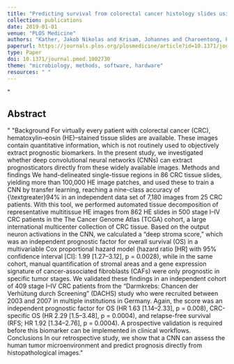 ```yaml
--- 
title: "Predicting survival from colorectal cancer histology slides using deep learning A retrospective multicenter study"
collection: publications
date: 2019-01-01
venue: "PLOS Medicine"
authors: "Kather, Jakob Nikolas and Krisam, Johannes and Charoentong, Pornpimol and Luedde, Tom and Herpel, Esther and Weis, Cleo-Aron and Gaiser, Timo and Marx, Alexander and Valous, Nektarios A. and Ferber, Dyke and Jansen, Lina and Reyes-Aldasoro, Constantino Carlos and Zörnig, Inka and Jäger, Dirk and Brenner, Hermann and Chang-Claude, Jenny and Hoffmeister, Michael and Halama, Niels"
paperurl: https://journals.plos.org/plosmedicine/article?id=10.1371/journal.pmed.1002730
type: Paper
doi: 10.1371/journal.pmed.1002730
theme: "microbiology, methods, software, hardware"
resources: " "
--- 
```

"<h2> Abstract </h2>" "Background For virtually every patient with colorectal cancer (CRC), hematoxylin–eosin (HE)–stained tissue slides are available. These images contain quantitative information, which is not routinely used to objectively extract prognostic biomarkers. In the present study, we investigated whether deep convolutional neural networks (CNNs) can extract prognosticators directly from these widely available images. Methods and findings We hand-delineated single-tissue regions in 86 CRC tissue slides, yielding more than 100,000 HE image patches, and used these to train a CNN by transfer learning, reaching a nine-class accuracy of {\textgreater}94\% in an independent data set of 7,180 images from 25 CRC patients. With this tool, we performed automated tissue decomposition of representative multitissue HE images from 862 HE slides in 500 stage I–IV CRC patients in the The Cancer Genome Atlas (TCGA) cohort, a large international multicenter collection of CRC tissue. Based on the output neuron activations in the CNN, we calculated a “deep stroma score,” which was an independent prognostic factor for overall survival (OS) in a multivariable Cox proportional hazard model (hazard ratio [HR] with 95\% confidence interval [CI]: 1.99 [1.27–3.12], p = 0.0028), while in the same cohort, manual quantification of stromal areas and a gene expression signature of cancer-associated fibroblasts (CAFs) were only prognostic in specific tumor stages. We validated these findings in an independent cohort of 409 stage I–IV CRC patients from the “Darmkrebs: Chancen der Verhütung durch Screening” (DACHS) study who were recruited between 2003 and 2007 in multiple institutions in Germany. Again, the score was an independent prognostic factor for OS (HR 1.63 [1.14–2.33], p = 0.008), CRC-specific OS (HR 2.29 [1.5–3.48], p = 0.0004), and relapse-free survival (RFS; HR 1.92 [1.34–2.76], p = 0.0004). A prospective validation is required before this biomarker can be implemented in clinical workflows. Conclusions In our retrospective study, we show that a CNN can assess the human tumor microenvironment and predict prognosis directly from histopathological images."
